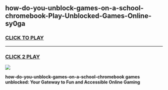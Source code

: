 
## how-do-you-unblock-games-on-a-school-chromebook-Play-Unblocked-Games-Online-sy0ga
<h3>
<a href="https://premium76.site?title=how-do-you-unblock-games-on-a-school-chromebook&ref=25A">CLICK TO PLAY</a></h3>
<hr>

<h3>
<a href="https://premium76.site?title=how-do-you-unblock-games-on-a-school-chromebook&ref=25A">CLICK 2 PLAY</a>
  
</h3>

<a href="https://premium76.site?title=how-do-you-unblock-games-on-a-school-chromebook&ref=25A"><img src="https://clearcache.store/games.png"></a>


**how-do-you-unblock-games-on-a-school-chromebook games unblocked: Your Gateway to Fun and Accessible Online Gaming**
